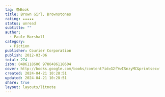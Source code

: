 ```yaml
---
tag: 📚Book
title: Brown Girl, Brownstones
rating: ★★★★★
status: unread
subtitle: ""
author:
  - Paule Marshall
category:
  - Fiction
publisher: Courier Corporation
publish: 2012-03-06
total: 274
isbn: 0486118606 9780486118604
cover: http://books.google.com/books/content?id=G2fYwISnzyMC&printsec=frontcover&img=1&zoom=1&edge=curl&source=gbs_api
created: 2024-04-21 10:28:51
updated: 2024-04-21 10:28:51
share: true
layout: layouts/litnote
---
```

